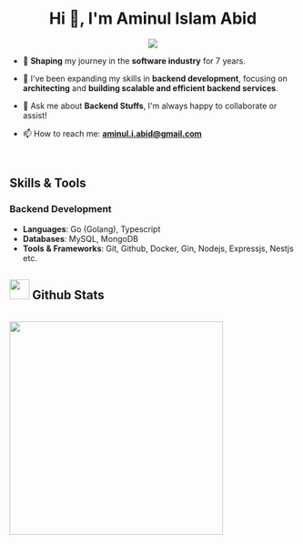 <h1 align="center">Hi 👋, I'm Aminul Islam Abid</h1>

<p align="center">
  <img src="https://readme-typing-svg.herokuapp.com?font=Time+New+Roman&color=cyan&size=25&center=true&vCenter=true&width=600&height=100&lines=Self-taught+Full-Stack+Developer,;Active+Learner/Researcher,;Love+to+learn+new+stuffs..">
</p>

- 🔭 **Shaping** my journey in the **software industry** for 7 years.
- 🌱 I've been expanding my skills in **backend development**, focusing on **architecting** and **building scalable and efficient backend services**.

- 💬 Ask me about **Backend Stuffs**, I'm always happy to collaborate or assist!
- 📫 How to reach me: **aminul.i.abid@gmail.com**

<br>

## Skills & Tools

### Backend Development

- **Languages**: Go (Golang), Typescript
- **Databases**: MySQL, MongoDB
- **Tools & Frameworks**: Git, Github, Docker, Gin, Nodejs, Expressjs, Nestjs etc.

## <img src="https://media.giphy.com/media/iY8CRBdQXODJSCERIr/giphy.gif" width="35"><b> Github Stats </b>

<br>

<div>

<a href="https://github.com/aminulislamabid/">
  <img src="https://github-readme-stats.vercel.app/api/top-langs?username=aminul-i-abid&show_icons=true&locale=en&layout=compact&line_height=20&title_color=7A7ADB&icon_color=2234AE&text_color=D3D3D3&bg_color=0,000000,130F40" width="375"/>
</a>

</div>

<br>
